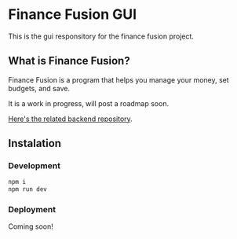 # Finance Fusion GUI

This is the gui responsitory for the finance fusion project.

## What is Finance Fusion?

Finance Fusion is a program that helps you manage your money, set budgets, and save.

It is a work in progress, will post a roadmap soon.

[Here's the related backend repository](https://github.com/HamzaAlsarakbi/finance-fusion).

## Instalation

### Development

```bash
npm i
npm run dev
```

### Deployment

Coming soon!
